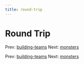 ```yaml
---
title: round-trip
---
```




# Round Trip

Prev: [building-teams](building-teams.md) Next:
[monsters](monsters.md)

Prev: [building-teams](building-teams.md) Next:
[monsters](monsters.md)
